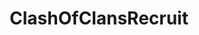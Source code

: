 ---
title: ClashOfClansRecruit
crosslinks:
- ClashOfClans
- redditclansystem
- ClanZen
- RedditVikings
- RedditPirates
- RedditNemesis
- RedditDragoons
- RedditClanSystem
- CoCRedditPi
- RoyaleRecruit
- RedditFrostByte
- Serendipity
- reddithavoc
- gtaonline
---